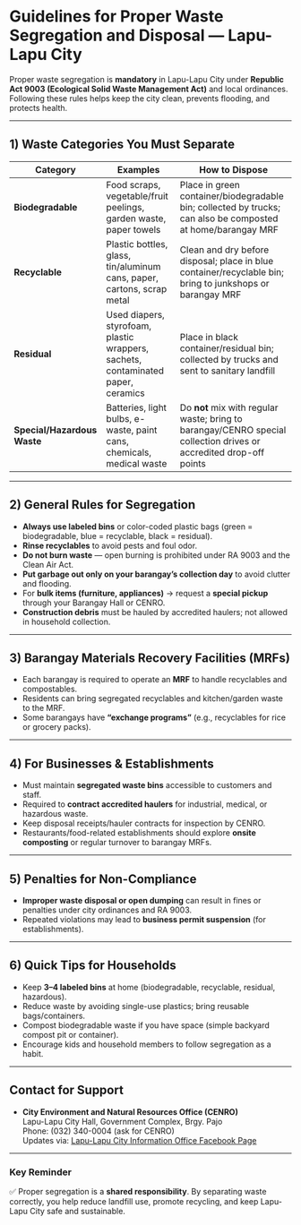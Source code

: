 # Guidelines for Proper Waste Segregation and Disposal — Lapu-Lapu City

Proper waste segregation is **mandatory** in Lapu-Lapu City under **Republic Act 9003 (Ecological Solid Waste Management Act)** and local ordinances. Following these rules helps keep the city clean, prevents flooding, and protects health.

---

## 1) Waste Categories You Must Separate

| Category                    | Examples                                                                         | How to Dispose                                                                                                     |
| --------------------------- | -------------------------------------------------------------------------------- | ------------------------------------------------------------------------------------------------------------------ |
| **Biodegradable**           | Food scraps, vegetable/fruit peelings, garden waste, paper towels                | Place in green container/biodegradable bin; collected by trucks; can also be composted at home/barangay MRF        |
| **Recyclable**              | Plastic bottles, glass, tin/aluminum cans, paper, cartons, scrap metal           | Clean and dry before disposal; place in blue container/recyclable bin; bring to junkshops or barangay MRF          |
| **Residual**                | Used diapers, styrofoam, plastic wrappers, sachets, contaminated paper, ceramics | Place in black container/residual bin; collected by trucks and sent to sanitary landfill                           |
| **Special/Hazardous Waste** | Batteries, light bulbs, e-waste, paint cans, chemicals, medical waste            | Do **not** mix with regular waste; bring to barangay/CENRO special collection drives or accredited drop-off points |

---

## 2) General Rules for Segregation

- **Always use labeled bins** or color-coded plastic bags (green = biodegradable, blue = recyclable, black = residual).
- **Rinse recyclables** to avoid pests and foul odor.
- **Do not burn waste** — open burning is prohibited under RA 9003 and the Clean Air Act.
- **Put garbage out only on your barangay’s collection day** to avoid clutter and flooding.
- For **bulk items (furniture, appliances)** → request a **special pickup** through your Barangay Hall or CENRO.
- **Construction debris** must be hauled by accredited haulers; not allowed in household collection.

---

## 3) Barangay Materials Recovery Facilities (MRFs)

- Each barangay is required to operate an **MRF** to handle recyclables and compostables.
- Residents can bring segregated recyclables and kitchen/garden waste to the MRF.
- Some barangays have **“exchange programs”** (e.g., recyclables for rice or grocery packs).

---

## 4) For Businesses & Establishments

- Must maintain **segregated waste bins** accessible to customers and staff.
- Required to **contract accredited haulers** for industrial, medical, or hazardous waste.
- Keep disposal receipts/hauler contracts for inspection by CENRO.
- Restaurants/food-related establishments should explore **onsite composting** or regular turnover to barangay MRFs.

---

## 5) Penalties for Non-Compliance

- **Improper waste disposal or open dumping** can result in fines or penalties under city ordinances and RA 9003.
- Repeated violations may lead to **business permit suspension** (for establishments).

---

## 6) Quick Tips for Households

- Keep **3–4 labeled bins** at home (biodegradable, recyclable, residual, hazardous).
- Reduce waste by avoiding single-use plastics; bring reusable bags/containers.
- Compost biodegradable waste if you have space (simple backyard compost pit or container).
- Encourage kids and household members to follow segregation as a habit.

---

## Contact for Support

- **City Environment and Natural Resources Office (CENRO)**  
  Lapu-Lapu City Hall, Government Complex, Brgy. Pajo  
  Phone: (032) 340-0004 (ask for CENRO)  
  Updates via: [Lapu-Lapu City Information Office Facebook Page](https://www.facebook.com/lapulapucitygovernment)

---

### Key Reminder

✅ Proper segregation is a **shared responsibility**. By separating waste correctly, you help reduce landfill use, promote recycling, and keep Lapu-Lapu City safe and sustainable.
